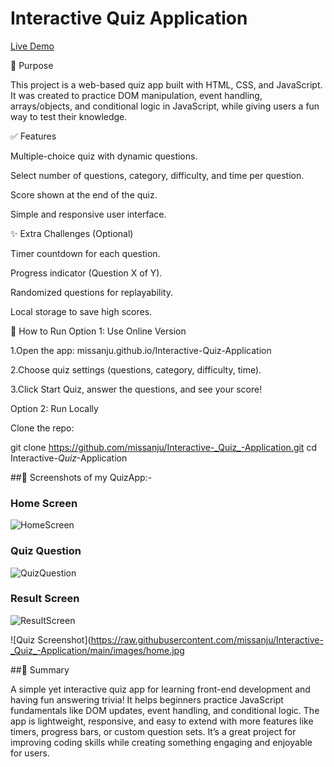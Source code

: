  # Interactive Quiz Application

 [Live Demo](missanju.github.io/Interactive-Quiz-Application)

📌 Purpose

This project is a web-based quiz app built with HTML, CSS, and JavaScript.
It was created to practice DOM manipulation, event handling, arrays/objects, and conditional logic in JavaScript, while giving users a fun way to test their knowledge.


✅ Features

Multiple-choice quiz with dynamic questions.

Select number of questions, category, difficulty, and time per question.

Score shown at the end of the quiz.

Simple and responsive user interface.


✨ Extra Challenges (Optional)

Timer countdown for each question.

Progress indicator (Question X of Y).

Randomized questions for replayability.

Local storage to save high scores.



🚀 How to Run
Option 1: Use Online Version

1.Open the app: missanju.github.io/Interactive-Quiz-Application

2.Choose quiz settings (questions, category, difficulty, time).

3.Click Start Quiz, answer the questions, and see your score!


Option 2: Run Locally

Clone the repo:

git clone https://github.com/missanju/Interactive-_Quiz_-Application.git
cd Interactive-_Quiz_-Application

##📸 Screenshots  of my QuizApp:-
 
### Home Screen  
![HomeScreen](images/home.jpg)  

### Quiz Question  
![QuizQuestion](images/question.jpg)  

### Result Screen  
![ResultScreen](images/result.jpg)  

![Quiz Screenshot](https://raw.githubusercontent.com/missanju/Interactive-_Quiz_-Application/main/images/home.jpg





##📝 Summary

A simple yet interactive quiz app for learning front-end development and having fun answering trivia!
It helps beginners practice JavaScript fundamentals like DOM updates, event handling, and conditional logic.
The app is lightweight, responsive, and easy to extend with more features like timers, progress bars, or custom question sets.
It’s a great project for improving coding skills while creating something engaging and enjoyable for users.

